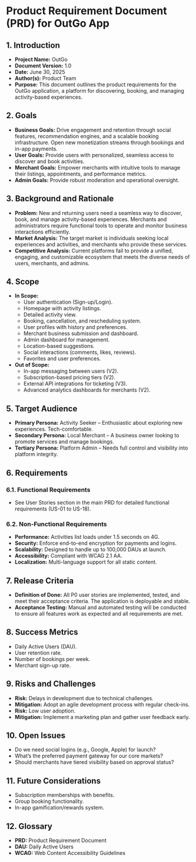 # Product Requirement Document (PRD) for OutGo App

## 1. Introduction
*   **Project Name:** OutGo
*   **Document Version:** 1.0
*   **Date:** June 30, 2025
*   **Author(s):** Product Team
*   **Purpose:** This document outlines the product requirements for the OutGo application, a platform for discovering, booking, and managing activity-based experiences.

## 2. Goals
*   **Business Goals:** Drive engagement and retention through social features, recommendation engines, and a scalable booking infrastructure. Open new monetization streams through bookings and in-app payments.
*   **User Goals:** Provide users with personalized, seamless access to discover and book activities.
*   **Merchant Goals:** Empower merchants with intuitive tools to manage their listings, appointments, and performance metrics.
*   **Admin Goals:** Provide robust moderation and operational oversight.

## 3. Background and Rationale
*   **Problem:** New and returning users need a seamless way to discover, book, and manage activity-based experiences. Merchants and administrators require functional tools to operate and monitor business interactions efficiently.
*   **Market Analysis:** The target market is individuals seeking local experiences and activities, and merchants who provide these services.
*   **Competitive Analysis:** Current platforms fail to provide a unified, engaging, and customizable ecosystem that meets the diverse needs of users, merchants, and admins.

## 4. Scope
*   **In Scope:**
    *   User authentication (Sign-up/Login).
    *   Homepage with activity listings.
    *   Detailed activity view.
    *   Booking, cancellation, and rescheduling system.
    *   User profiles with history and preferences.
    *   Merchant business submission and dashboard.
    *   Admin dashboard for management.
    *   Location-based suggestions.
    *   Social interactions (comments, likes, reviews).
    *   Favorites and user preferences.
*   **Out of Scope:**
    *   In-app messaging between users (V2).
    *   Subscription-based pricing tiers (V2).
    *   External API integrations for ticketing (V3).
    *   Advanced analytics dashboards for merchants (V2).

## 5. Target Audience
*   **Primary Persona:** Activity Seeker – Enthusiastic about exploring new experiences. Tech-comfortable.
*   **Secondary Persona:** Local Merchant – A business owner looking to promote services and manage bookings.
*   **Tertiary Persona:** Platform Admin – Needs full control and visibility into platform integrity.

## 6. Requirements
### 6.1. Functional Requirements
*   See User Stories section in the main PRD for detailed functional requirements (US-01 to US-18).

### 6.2. Non-Functional Requirements
*   **Performance:** Activities list loads under 1.5 seconds on 4G.
*   **Security:** Enforce end-to-end encryption for payments and logins.
*   **Scalability:** Designed to handle up to 100,000 DAUs at launch.
*   **Accessibility:** Compliant with WCAG 2.1 AA.
*   **Localization:** Multi-language support for all static content.

## 7. Release Criteria
*   **Definition of Done:** All P0 user stories are implemented, tested, and meet their acceptance criteria. The application is deployable and stable.
*   **Acceptance Testing:** Manual and automated testing will be conducted to ensure all features work as expected and all requirements are met.

## 8. Success Metrics
*   Daily Active Users (DAU).
*   User retention rate.
*   Number of bookings per week.
*   Merchant sign-up rate.

## 9. Risks and Challenges
*   **Risk:** Delays in development due to technical challenges.
*   **Mitigation:** Adopt an agile development process with regular check-ins.
*   **Risk:** Low user adoption.
*   **Mitigation:** Implement a marketing plan and gather user feedback early.

## 10. Open Issues
*   Do we need social logins (e.g., Google, Apple) for launch?
*   What’s the preferred payment gateway for our core markets?
*   Should merchants have tiered visibility based on approval status?

## 11. Future Considerations
*   Subscription memberships with benefits.
*   Group booking functionality.
*   In-app gamification/rewards system.

## 12. Glossary
*   **PRD:** Product Requirement Document
*   **DAU:** Daily Active Users
*   **WCAG:** Web Content Accessibility Guidelines

